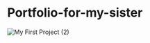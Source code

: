 
# Portfolio-for-my-sister
 
![My First Project (2)](https://github.com/user-attachments/assets/65c58c9f-7e7d-4eba-af1c-5a965bda3479)
